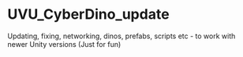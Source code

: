 # UVU_CyberDino_update
Updating, fixing, networking, dinos, prefabs, scripts etc - to work with newer Unity versions (Just for fun)
